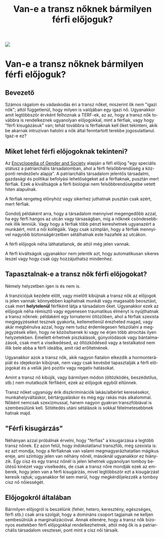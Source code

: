 ﻿---
title: "Van-e a transz nőknek bármilyen férfi előjoguk?"
description: "Megőrzik-e a transz nők a tranzíciójuk során előjogaikat a mai, patriarchális társadalomban?"
lang: hu
---

<div class="header-image"><img src="assets/images/undraw_ideation.svg" /></div>

# Van-e a transz nőknek bármilyen férfi előjoguk?

## Bevezető

Számos rágalom és vádaskodás éri a transz nőket, miszerint ők nem "igazi nők"; attól függetlenül, hogy milyen is valójában egy igazi nő. Ugyanakkor amit legtöbbször érvként felhoznak a TERF-ek, az az, hogy a transz nők továbbra is rendelkeznek ugyanolyan előjogokkal, mint a férfiak, vagy hogy "férfi kisugázásuk" van; tehát továbbra is férfiaknak kell őket tekinteni, akik be akarnak intruzívan hatolni a nők által fenntartott terekbe jogosulatlanul. Igaz-e ez?

## Miket lehet férfi előjogoknak tekinteni?

Az [Encyclopedia of Gender and Society](https://us.sagepub.com/en-us/nam/encyclopedia-of-gender-and-society/book226998) alapján a féfi előjog "egy speciális státusz a patriarchális társadalomban, ahol a férfi felsőbbrendűség a központi rendezőelv alapja". A patriarchális társadalom jelentős társadalmi, gazdasági és politikai befolyási lehetőségeket ad a férfiaknak, pusztán mert férfiak. Ezek a kiváltságok a férfi biológiai nem felsőbbrendűségébe vetett hiten alapulnak.

A férfiak rengeteg előnyhöz vagy sikerhez juthatnak pusztán csak azért, mert férfiak.

Gondolj példaként arra, hogy a társadalom mennyivel megengedőbb azzal, ha egy férfi hangos az utcán vagy társaságban, míg a nőknek csöndesebbnek illik lenniük. Vagy hogy a férfiak több pénzt kereshetnek ugyanazért a munkáért, mint a női kollégáik. Vagy csak szimplán, hogy a férfiak mennyivel nagyobb biztonságérzetben sétálhatnak este hazafelé az utcákon.

A férfi előjogok néha láthatatlanok, de attól még jelen vannak.

A férfi kiváltságok ugyanakkor nem jelentik azt, hogy automatikusan sikeres leszel vagy hogy csak úgy hozzájuthatsz mindenhez.

## Tapasztalnak-e a transz nők férfi előjogokat?

Némely helyzetben igen is és nem is.

A tranzíciójuk kezdete előtt, vagy mielőtt kibújnak a transz nők az előjogok is jelen vannak: könnyebben kaphatnak munkát vagy magasabb beosztást, csak mert **helytelenül** férfiként látja a társadalom őket. Ugyanakkor ezek az előjogok néha rémisztő vagy egyenesen traumatikus élményt is nyújthatnak a transz nőknek: példaként egy tornatermi öltözőben, ahol a férfiak szexista megjegyzéseket tesznek gyakorta, kellemetlenül érezheted magad, vagy akár megbénulva azzal, hogy nem tudsz érdemlegesen felszólalni a megjegyzések ellen, hogy ne közösítsenek ki vagy ne érjen több atrocitás ilyen helyzetekben. Emellett érhetnek piszkálások, gúnyolódások vagy bántalmazások, csak mert a viselkedésed, az öltözködésed vagy a testalkatod nem illik bele abba a férfi ideálba, amit rád erőltetnének.

Ugyanakkor azok a transz nők, akik nagyon fiatalon elkezdik a hormonterápiát és idejekorán kibújnak, nem vagy csak kevésbé tapasztalják a férfi előjogokat és a velük járó pozitív vagy negatív hatásokat.

Amint a transz nő kibújik, vagy bármilyen módon (öltözködés, beszédstílus, stb.) nem mutatkozik férfiként, ezek az előjogok egyből eltűnnek.

Transz nőket ugyanúgy érik diszkriminációk lakás/albérlet keresésekor, munkahelyváltáskor, bértárgyaláskor és még egy rakás más alkalommal. Nőként nemcsak szexizmussal, hanem nagyon gyakran transzfóbiával is szembesülünk kell. Sötétedés utáni sétálások is sokkal félelmetesebbnek hatnak majd.

## "Férfi kisugárzás"

Néhányan azzal próbálnak érvelni, hogy "férfias" a kisugárzása a legtöbb transz nőnek. Ez azon felül, hogy indokolatlanul transzfób, még szexista is: ez azt mondja, hogy a férfiaknak van valami megmagyarázhatatlan mágikus ereje, ami szintúgy jelen van néhány nőnél, másoknál ugyanakkor ez hiányzik. Egy cisz és egy transz nőnél is jelen lehetnek ugyanolyan tomboy beütésű kinézet vagy viselkedés, de csak a transz nőre mondják ezek az emberek, hogy jelen van a férfi kisugárzás, mivel legtöbbször ezt a kisugárzást keresik rajtuk; ugyanakkor fel sem merül, hogy megkérdőjelezzék a tomboy cisz nő nőiességét.

## Előjogokról általában

Bármilyen előjogról is beszélünk (fehér, hetero, keresztény, egészséges, férfi stb.) csak arra szolgál, hogy a domináns csoport tagjainak ne kelljen sembesülniük a marginalizációval. Annak ellenére, hogy a transz nők bizonyos esetekben férfi előjogokkal rendelkezhetnek, attól még ők is a patriarchális társadalom vesztesei, pont mint a cisz női társaik.

